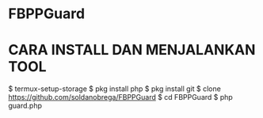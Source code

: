# FBPPGuard
# CARA INSTALL DAN MENJALANKAN TOOL
$ termux-setup-storage
$ pkg install php
$ pkg install git
$ clone https://github.com/soldanobrega/FBPPGuard
$ cd FBPPGuard
$ php guard.php
